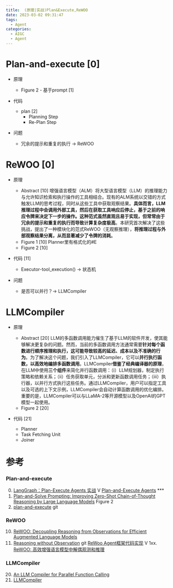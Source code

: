 ```yaml
---
title:  (原理|实战)Plan&Execute,ReWOO 
date: 2023-03-02 09:31:47
tags:
  - Agent
categories: 
  - AIGC
  - Agent  
---
```


<p></p>
<!-- more -->

# Plan-and-execute [0]
+ 原理
  - Figure 2 - 基于prompt [1]

+ 代码
  - plan [2]
    + Planning Step
    + Re-Plan Step
  
+ 问题
  - 冗余的提示和重复的执行 -> ReWOO
  
# ReWOO [0] 
+ 原理
  - Abstract [10]
  增强语言模型（ALM）将大型语言模型（LLM）的推理能力与允许知识检索和执行操作的工具相结合。现有的ALM系统以交错的方式触发LLM的思考过程，同时从这些工具中获取观察结果。**具体而言，LLM推理过程中会调用外部工具，然后在获取工具响应后停止，基于之前的响应令牌来决定下一步的操作。这种范式虽然直观且易于实现，但常常由于冗余的提示和重复的执行而导致计算复杂度极高**。本研究首次解决了这些挑战，提出了一种模块化的范式ReWOO（无观察推理），**将推理过程与外部观察结果分离，从而显著减少了令牌的消耗**。
  - Figure 1 [10]
    Planner里有格式化的#E
  - Figure 2  [10]

+ 代码 [11]
  - Executor-tool_execution() -> 状态机

+ 问题
  - 是否可以并行？-> LLMCompiler
  
# LLMCompiler 
+ 原理
  - Abstract [20]
  LLM的多函数调用能力催生了基于LLM的软件开发，使其能够解决更复杂的问题。然而，当前的多函数调用方法通常需要**针对每个函数进行顺序推理和执行，这可能导致较高的延迟、成本以及不准确的行为**。为了解决这个问题，我们引入了LLMCompiler，它可以**并行执行函数，以高效地编排多函数调用**。LLMCompiler**借鉴了经典编译器的原理**，在LLM中使用**三个组件**来简化并行函数调用：（i）LLM规划器，制定执行策略和依赖关系；（ii）任务获取单元，分派和更新函数调用任务；（iii）执行器，以并行方式执行这些任务。通过LLMCompiler，用户可以指定工具以及可选的上下文示例，LLMCompiler会自动计算函数调用的优化编排。重要的是，LLMCompiler可以与LLaMA-2等开源模型以及OpenAI的GPT模型一起使用。
  - Figure 2  [20]

+ 代码 [21]
  + Planner
  + Task Fetching Unit 
  + Joiner
  
# 参考
### Plan-and-execute
0. [LangGraph：Plan-Execute Agents 实战](https://www.bilibili.com/video/BV1vJ4m1s7Zn/) V
[Plan-and-Execute Agents](https://blog.langchain.dev/planning-agents/) ***
1. [Plan-and-Solve Prompting: Improving Zero-Shot Chain-of-Thought
Reasoning by Large Language Models](https://arxiv.org/pdf/2305.04091.pdf)  Figure 2
2. [plan-and-execute](https://github.com/langchain-ai/langgraph/blob/main/examples/plan-and-execute/plan-and-execute.ipynb)    git


### ReWOO
10. [ReWOO: Decoupling Reasoning from Observations for Efficient Augmented Language Models](https://arxiv.org/pdf/2305.18323.pdf)
11. [Reasoning without Observation](https://github.com/langchain-ai/langgraph/blob/main/examples/rewoo/rewoo.ipynb) git
    [ReWoo Agent框架代码实现](https://www.bilibili.com/video/BV1Au4m1N7ix/) V
1xx.  [ReWOO: 高效增强语言模型中解偶观测和推理](https://zhuanlan.zhihu.com/p/671491031)


### LLMCompiler
20. [An LLM Compiler for Parallel Function Calling](https://arxiv.org/pdf/2312.04511v1.pdf)
21. [LLMCompiler](https://github.com/langchain-ai/langgraph/blob/main/examples/llm-compiler/LLMCompiler.ipynb)
